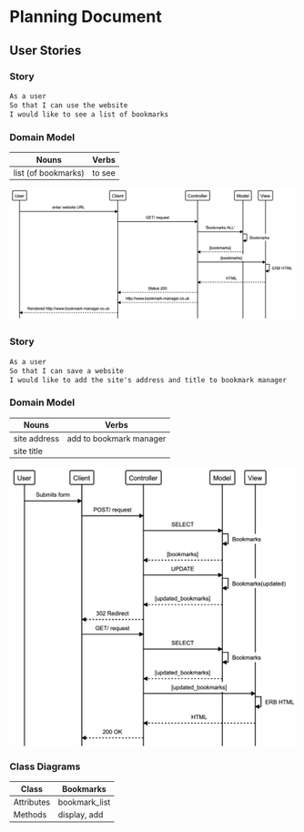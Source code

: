 # Planning Document

## User Stories

### Story

```
As a user
So that I can use the website
I would like to see a list of bookmarks
```

### Domain Model

| Nouns               | Verbs  |
| ------------------- | ------ |
| list (of bookmarks) | to see |

![Diagram](./images/diagram.png)

### Story

```
As a user
So that I can save a website
I would like to add the site's address and title to bookmark manager
```

### Domain Model

| Nouns        | Verbs                   |
| ------------ | ----------------------- |
| site address | add to bookmark manager |
| site title   |                         |

![Diagram](./images/diagram2.png)

### Class Diagrams

| Class      | Bookmarks     |
| ---------- | ------------- |
| Attributes | bookmark_list |
| Methods    | display, add  |
